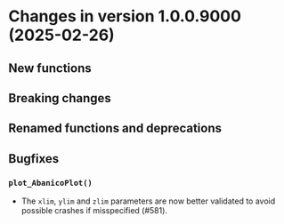 




<!-- NEWS.md was auto-generated by NEWS.Rmd. Please DO NOT edit by hand!-->

# Changes in version 1.0.0.9000 (2025-02-26)

## New functions

## Breaking changes

## Renamed functions and deprecations

## Bugfixes

### `plot_AbanicoPlot()`

- The `xlim`, `ylim` and `zlim` parameters are now better validated to
  avoid possible crashes if misspecified (#581).
